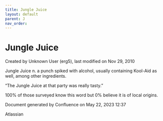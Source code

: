 ```yaml
---
title: Jungle Juice
layout: default
parent: J
nav_order:
---
```


# Jungle Juice

Created by  Unknown User (erg5), last modified on Nov 29, 2010

Jungle Juice n. a punch spiked with alcohol, usually containing Kool-Aid as well, among other ingredients.

“The Jungle Juice at that party was really tasty.”

100% of those surveyed know this word but 0% believe it is of local origins.

Document generated by Confluence on May 22, 2023 12:37

Atlassian
